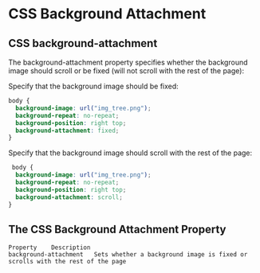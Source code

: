 # CSS Background Attachment

## CSS background-attachment
The background-attachment property specifies whether the background image should scroll or be fixed (will not scroll with the rest of the page):

Specify that the background image should be fixed:
```css
body {
  background-image: url("img_tree.png");
  background-repeat: no-repeat;
  background-position: right top;
  background-attachment: fixed;
}
```

Specify that the background image should scroll with the rest of the page:
```css
 body {
  background-image: url("img_tree.png");
  background-repeat: no-repeat;
  background-position: right top;
  background-attachment: scroll;
}
```

## The CSS Background Attachment Property
```
Property 	Description
background-attachment 	Sets whether a background image is fixed or scrolls with the rest of the page
```

